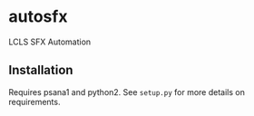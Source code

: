 # autosfx

LCLS SFX Automation

## Installation 
Requires psana1 and python2. See `setup.py` for more details on requirements. 
